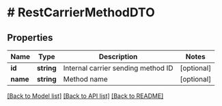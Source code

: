 # # RestCarrierMethodDTO

## Properties

Name | Type | Description | Notes
------------ | ------------- | ------------- | -------------
**id** | **string** | Internal carrier sending method ID | [optional]
**name** | **string** | Method name | [optional]

[[Back to Model list]](../../README.md#models) [[Back to API list]](../../README.md#endpoints) [[Back to README]](../../README.md)
